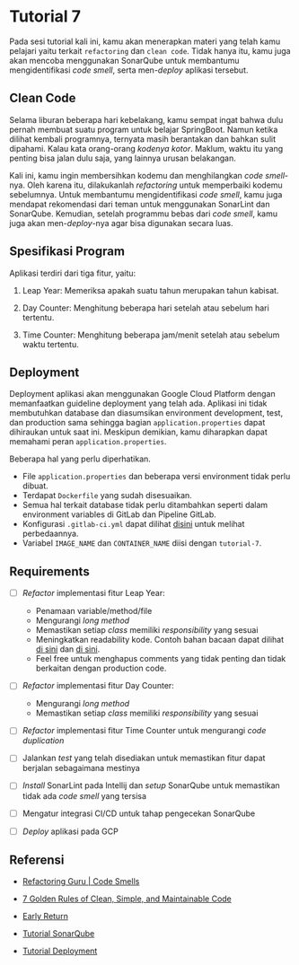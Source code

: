 # Tutorial 7
Pada sesi tutorial kali ini, kamu akan menerapkan materi yang telah kamu pelajari yaitu terkait `refactoring` dan `clean code`. Tidak hanya itu, kamu juga akan mencoba menggunakan SonarQube untuk membantumu mengidentifikasi _code smell_, serta men-_deploy_ aplikasi tersebut.

## Clean Code

Selama liburan beberapa hari kebelakang, kamu sempat ingat bahwa dulu pernah membuat suatu program untuk belajar SpringBoot. Namun ketika dilihat kembali programnya, ternyata masih berantakan dan bahkan sulit dipahami. Kalau kata orang-orang _kodenya kotor_. Maklum, waktu itu yang penting bisa jalan dulu saja, yang lainnya urusan belakangan.

Kali ini, kamu ingin membersihkan kodemu dan menghilangkan _code smell_-nya. Oleh karena itu, dilakukanlah _refactoring_ untuk memperbaiki kodemu sebelumnya. Untuk membantumu mengidentifikasi _code smell_, kamu juga mendapat rekomendasi dari teman untuk menggunakan SonarLint dan SonarQube. Kemudian, setelah programmu bebas dari _code smell_, kamu juga akan men-_deploy_-nya agar bisa digunakan secara luas.

## Spesifikasi Program

Aplikasi terdiri dari tiga fitur, yaitu:

1. Leap Year: Memeriksa apakah suatu tahun merupakan tahun kabisat.

2. Day Counter: Menghitung beberapa hari setelah atau sebelum hari tertentu.

3. Time Counter: Menghitung beberapa jam/menit setelah atau sebelum waktu tertentu.

## Deployment

Deployment aplikasi akan menggunakan Google Cloud Platform dengan memanfaatkan guideline deployment yang telah ada. Aplikasi ini tidak membutuhkan database dan diasumsikan environment development, test, dan production sama sehingga bagian `application.properties` dapat dihiraukan untuk saat ini. Meskipun demikian, kamu diharapkan dapat memahami peran `application.properties`.

Beberapa hal yang perlu diperhatikan.
- File `application.properties` dan beberapa versi environment tidak perlu dibuat.
- Terdapat `Dockerfile` yang sudah disesuaikan.
- Semua hal terkait database tidak perlu ditambahkan seperti dalam environment variables di GitLab dan Pipeline GitLab.
- Konfigurasi `.gitlab-ci.yml` dapat dilihat [disini](https://gist.github.com/mfikriharyanto/786f1ff7e89b63fdfb046f0620f4f05f) untuk melihat perbedaannya.
- Variabel `IMAGE_NAME` dan `CONTAINER_NAME` diisi dengan `tutorial-7`.

## Requirements

- [ ] _Refactor_ implementasi fitur Leap Year:
  - Penamaan variable/method/file
  - Mengurangi _long method_
  - Memastikan setiap _class_ memiliki _responsibility_ yang sesuai
  - Meningkatkan readability kode. Contoh bahan bacaan dapat dilihat [di sini](https://medium.com/swlh/return-early-pattern-3d18a41bba8) 
    dan [di sini](https://shhetri.github.io/clean-code/#/12).
  - Feel free untuk menghapus comments yang tidak penting dan tidak berkaitan dengan production code.
  
- [ ] _Refactor_ implementasi fitur Day Counter:
  - Mengurangi _long method_
  - Memastikan setiap _class_ memiliki _responsibility_ yang sesuai
  
- [ ] _Refactor_ implementasi fitur Time Counter untuk mengurangi _code duplication_

- [ ] Jalankan _test_ yang telah disediakan untuk memastikan fitur dapat berjalan sebagaimana mestinya  

- [ ] _Install_ SonarLint pada Intellij dan _setup_ SonarQube untuk memastikan tidak ada _code smell_ yang tersisa

- [ ] Mengatur integrasi CI/CD untuk tahap pengecekan SonarQube

- [ ] _Deploy_ aplikasi pada GCP

## Referensi
- [Refactoring Guru | Code Smells](https://refactoring.guru/refactoring/smells)

- [7 Golden Rules of Clean, Simple, and Maintainable Code](https://shhetri.github.io/clean-code/#/)

- [Early Return](https://medium.com/swlh/return-early-pattern-3d18a41bba8)

- [Tutorial SonarQube](https://docs.google.com/document/d/1JtZXKStP_rzHPmnU63VkKbrkQhFXO_cnyfJ0fCSh5Do/edit?usp=sharing)

- [Tutorial Deployment](https://docs.google.com/document/d/1szfibPvB9ZU50kKY7rJUQyYAe6LDfcLP_E0w3z_Pqvw/edit?usp=sharing)